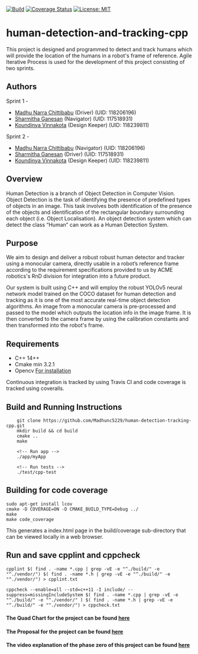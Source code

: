 
[![Build](https://github.com/Madhunc5229/human-detection-tracking-cpp/actions/workflows/build_and_coveralls.yml/badge.svg?branch=development_phase2)](https://github.com/Madhunc5229/human-detection-tracking-cpp/actions/workflows/build_and_coveralls.yml)
[![Coverage Status](https://coveralls.io/repos/github/Madhunc5229/human-detection-tracking-cpp/badge.svg?branch=development_phase2)](https://coveralls.io/github/Madhunc5229/human-detection-tracking-cpp?branch=development_phase2)
[![License: MIT](https://img.shields.io/badge/License-MIT-yellow.svg)](https://opensource.org/licenses/MIT)
# human-detection-and-tracking-cpp
This project is designed and programmed to detect and track humans which will provide the location of the humans in a robot's frame of reference.
Agile Iterative Process is used for the development of this project consisting of two sprints.  

## Authors
Sprint 1 -
 - [Madhu Narra Chittibabu](https://www.linkedin.com/in/madhunc/) (Driver) (UID: 118206196)
 - [Sharmitha Ganesan](https://github.com/sharmithag) (Navigator) (UID: 117518931)
 - [Koundinya Vinnakota](https://github.com/koundinyavinnakota) (Design Keeper) (UID: 118239811)

Sprint 2 -
 - [Madhu Narra Chittibabu](https://www.linkedin.com/in/madhunc/) (Navigator) (UID: 118206196)
 - [Sharmitha Ganesan](https://github.com/sharmithag) (Driver) (UID: 117518931)
 - [Koundinya Vinnakota](https://github.com/koundinyavinnakota) (Design Keeper) (UID: 118239811)
 
## Overview
Human Detection is a branch of Object Detection in Computer Vision. Object Detection is the task of identifying the presence of predefined types of objects in an image. This task involves both identification of the presence of the objects and identification of the rectangular boundary surrounding each object (i.e. Object Localisation). An object detection system which can detect the class “Human” can work as a Human Detection System.  

## Purpose
We aim to design and deliver a robust  robust human detector and tracker using a monocular camera, directly usable in a robot’s reference frame according to the requirement specifications provided to us by ACME robotics's RnD division for integration into a future product.

Our system is built using C++ and will employ the robust YOLOv5 neural network model trained on the COCO dataset for human detection and tracking as it is one of the most accurate real-time object detection algorithms. An image from a monocular camera is pre-processed and passed to the model which outputs the location info in the image frame. It is then converted to the camera frame by using the calibration constants and then transformed into the robot's frame.


## Requirements
 - C++ 14++
 - Cmake min 3.2.1  
 - Opencv [For installation](http://www.codebind.com/linux-tutorials/how-to-install-opencv-in-ubuntu-20-04-lts-for-c-c/)

Continuous integration is tracked by using Travis CI and code coverage is tracked using coveralls. 

## Build and Running Instructions
```
    git clone https://github.com/Madhunc5229/human-detection-tracking-cpp.git
    mkdir build && cd build
    cmake .. 
    make

    <!-- Run app -->
    ./app/myApp

    <!-- Run tests -->
    ./test/cpp-test
```

## Building for code coverage 
```
sudo apt-get install lcov
cmake -D COVERAGE=ON -D CMAKE_BUILD_TYPE=Debug ../
make
make code_coverage
```
This generates a index.html page in the build/coverage sub-directory that can be viewed locally in a web browser.

## Run and save cpplint and cppcheck
```
cpplint $( find . -name *.cpp | grep -vE -e "^./build/" -e "^./vendor/") $( find . -name *.h | grep -vE -e "^./build/" -e "^./vendor/") > cpplint.txt

cppcheck --enable=all --std=c++11 -I include/ --suppress=missingIncludeSystem $( find . -name *.cpp | grep -vE -e "^./build/" -e "^./vendor/" ) $( find . -name *.h | grep -vE -e "^./build/" -e "^./vendor/") > cppcheck.txt
```

#### The Quad Chart for the project can be found [here](docs/quad_chart.pdf)

#### The Proposal for the project can be found [here](docs/Proposal.pdf)

#### The video explanation of the phase zero of this project can be found [here](https://youtu.be/ooPpgImk9Js)

